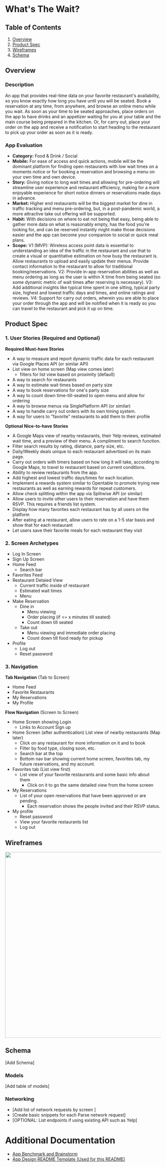 # What's The Wait?

## Table of Contents
1. [Overview](#Overview)
1. [Product Spec](#Product-Spec)
1. [Wireframes](#Wireframes)
2. [Schema](#Schema)

## Overview
### Description
An app that provides real-time data on your favorite restaurant's availability, so you know exactly how long you have until you will be seated. Book a reservation at any time, from anywhere, and browse an online menu while you wait. As soon as your time to be seated approaches, place orders on the app to have drinks and an appetizer waiting for you at your table and the main course being prepared in the kitchen. Or, for carry out, place your order on the app and receive a notification to start heading to the restaurant to pick up your order as soon as it is ready.


### App Evaluation
- **Category:** Food & Drink / Social
- **Mobile:** For ease of access and quick actions, mobile will be the dominant platform for finding open restaurants with low wait times on a moments notice or for booking a reservation and browsing a menu on your own time and own device.
- **Story:** Giving notice to long wait times and allowing for pre-ordering will streamline user experience and restaurant efficiency, making for a more enjoyable experience for short notice dinners or reservations made days in advance.
- **Market:** Higher end restaurants will be the biggest market for dine in traffic tracking and menu pre-ordering, but, in a post-pandemic world, a more attractive take out offering will be supported.
- **Habit:** With decisions on where to eat not being that easy, being able to gather more data on what is reasonably empty, has the food you're looking for, and can be reserved instantly might make those decisions easier and the app can become your companion to social or quick meal plans.
- **Scope:** V1 (MVP): Wireless access point data is essential to understanding an idea of the traffic in the restaurant and use that to create a visual or quantitative estimation on how busy the restaurant is. Allow restaurants to upload and easily update their menus. Provide contact information to the restaurant to allow for traditional booking/reservations. V2: Provide in-app reservation abilities as well as menu ordering as long as the user is within X time from being seated (so some dynamic metric of wait times after reserving is necessary). V3: Add additional insights like typical time spent in one sitting, typical party size, highest and lowest traffic days and times, and online ratings and reviews. V4: Support for carry out orders, wherein you are able to place your order through the app and will be notified when it is ready so you can travel to the restaurant and pick it up on time.

## Product Spec

### 1. User Stories (Required and Optional)

**Required Must-have Stories**
* A way to measure and report dynamic traffic data for each restaurant via Google Places API (or similar API)
* List view on home screen (Map view comes later)
    * filters for list view based on proximity (default)
* A way to search for restaurants
* A way to estimate wait times based on party size
* A way to book reservations for one's party size
* A way to count down time-till-seated to open menu and allow for ordering
* A way to browse menus via SinglePlatform API (or similar)
* A way to handle carry out orders with its own timing system.
* A way for users to "favorite" restaurants to add them to their profile

**Optional Nice-to-have Stories**
* A Google Maps view of nearby restaurants, their Yelp reviews, estimated wait time, and a preview of their menu. A compliment to search function.
* Filter search results by rating, distance, party size, etc.
* Daily/Weekly deals unique to each restaurant advertised on its main page.
* Carry out orders with timers based on how long it will take, according to Google Maps, to travel to restaurant based on current conditions.
* Ability to review restaurants from the app.
* Add highest and lowest traffic days/times for each location.
* Implement a rewards system similar to Opentable to promote trying new restaurants as well as earning rewards for repeat customers.
* Allow check splitting within the app via Splitwise API (or similar)
* Allow users to invite other users to their reservation and have them RSVP. This requires a friends list system.
* Display how many favorites each restaurant has by all users on the platform
* After eating at a restaurant, allow users to rate on a 1-5 star basis and show that for each restaurant
* Let users save their favorite meals for each restaurant they visit

### 2. Screen Archetypes

* Log In Screen
* Sign Up Screen
* Home Feed
    * Search bar
* Favorites Feed
* Restaurant Detaied View
    * Current traffic inside of restaurant
    * Estimated wait times
    * Menu
* Make Reservation
    * Dine in
        * Menu viewing
        * Order placing (if <= x minutes till seated)
        * Count down till seated
    * Take out
        * Menu viewing and immediate order placing
        * Count down till food ready for pickup
* Profile
    * Log out
    * Reset password


### 3. Navigation

**Tab Navigation** (Tab to Screen)

* Home Feed
* Favorite Restaurants
* My Reservations
* My Profile

**Flow Navigation** (Screen to Screen)

* Home Screen showing Login
    * Links to Account Sign up
* Home Screen (after authentication) List view of nearby restaurants (Map later)
    * Click on any restaurant for more information on it and to book
    * Filter by food type, closing soon, etc.
    * Search bar at the top
    * Bottom nav bar showing current home screen, favorites tab, my future reservations, and my account.
* Favorites tab (List view first)
    * List view of your favorite restaurants and some basic info about them
        * Click on it to go the same detailed view from the home screen
* My Reservations
    * List of your open reservations that have been approved or are pending.
        * Each reservation shows the people invited and their RSVP status.
* My profile
    * Reset password
    * View your favorite restaurants list
    * Log out

## Wireframes
<img src="https://i.imgur.com/Tt4c3fa.jpg" width=600>

## Schema 
[Add Schema]

### Models
[Add table of models]

### Networking
- [Add list of network requests by screen ]
- [Create basic snippets for each Parse network request]
- [OPTIONAL: List endpoints if using existing API such as Yelp]

# Additional Documentation
- [App Benchmark and Brainstorm](https://hackmd.io/@MichaelGTZ/AppPlanning)
- [App Design README Template (Used for this README)](https://hackmd.io/@MichaelGTZ/AppDesignMilestone)
